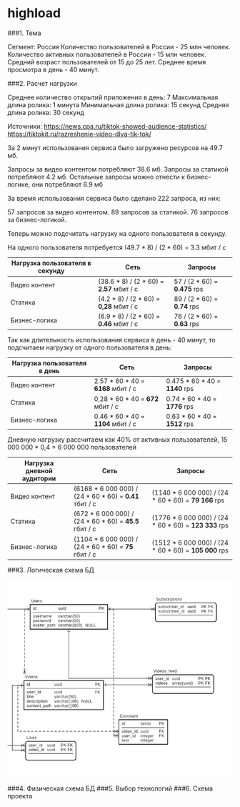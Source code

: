 # highload

###1. Тема

Сегмент: Россия
Количество пользователей в России - 25 млн человек.
Количество активных пользователей в России - 15 млн человек.
Средний возраст пользователей от 15 до 25 лет.
Среднее время просмотра в день - 40 минут.

###2. Расчет нагрузки

Среднее количество открытий приложения в день: 7
Максимальная длина ролика: 1 минута
Минимальная длина ролика: 15 секунд
Средняя длина ролика: 30 секунд

Источники:
https://news.cpa.ru/tiktok-showed-audience-statistics/
https://tiktokit.ru/razreshenie-video-dlya-tik-tok/

За 2 минут использования сервиса было загружено ресурсов на 49.7 мб.

Запросы за видео контентом потребляют 38.6 мб.
Запросы за статикой потребляют 4.2 мб.
Остальные запросы можно отнести к бизнес-логике, они потребляют 6.9 мб

За время использования сервиса было сделано 222 запроса, из них:

57 запросов за видео контентом.
89 запросов за статикой.
76 запросов за бизнес-логикой.

Теперь можно подсчитать нагрузку на одного пользователя в секунду.

На одного пользователя потребуется (49.7 * 8) / (2 * 60) = 3.3 мбит / с

Нагрузка пользователя в секунду | Сеть | Запросы
--- | --- | ---
Видео контент | (38.6 * 8) / (2 * 60) = **2.57** мбит / с | 57 / (2 * 60) = **0.475** rps
Статика | (4.2 * 8) / (2 * 60) = **0,28** мбит / с | 89 / (2 * 60) = **0.74** rps
Бизнес-логика | (6.9 * 8) / (2 * 60) = **0.46** мбит / с | 76 / (2 * 60) = **0.63** rps

Так как длительность использования сервиса в день - 40 минут, то подсчитаем нагрузку от одного пользователя в день:

Нагрузка пользователя в день | Сеть | Запросы
--- | --- | ---
Видео контент | 2.57 * 60 * 40 = **6168** мбит / с | 0.475 * 60 * 40 = **1140** rps
Статика | 0,28 * 60 * 40 = **672** мбит / с | 0.74 * 60 * 40 = **1776** rps
Бизнес-логика | 0.46 * 60 * 40 = **1104** мбит / с | 0.63 * 60 * 40 = **1512** rps

Дневную нагрузку рассчитаем как 40% от активных пользователей, 15 000 000 * 0,4 = 6 000 000 пользователей

Нагрузка дневной аудитории | Сеть | Запросы
--- | --- | ---
Видео контент | (6168 * 6 000 000) / (24 * 60 * 60)  = **0.41** тбит / с | (1140 * 6 000 000) / (24 * 60 * 60) = **79 166** rps
Статика | (672 * 6 000 000) / (24 * 60 * 60) = **45.5** гбит / с | (1776 * 6 000 000) / (24 * 60 * 60) = **123 333** rps
Бизнес-логика | (1104 * 6 000 000) / (24 * 60 * 60) = **75** гбит / с | (1512 * 6 000 000) / (24 * 60 * 60) = **105 000** rps


###3. Логическая схема БД

![db_scheme.jpeg](db_scheme.jpeg)

###4. Физическая схема БД
###5. Выбор технологий
###6. Схема проекта

